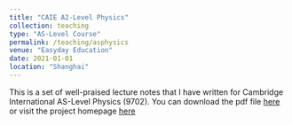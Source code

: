 ```yaml
---
title: "CAIE A2-Level Physics"
collection: teaching
type: "AS-Level Course"
permalink: /teaching/asphysics
venue: "Easyday Education"
date: 2021-01-01
location: "Shanghai"
---
```


This is a set of well-praised lecture notes that I have written for Cambridge International AS-Level Physics (9702). You can download the pdf file [here](https://github.com/yuhao-yang-cy/asphysics/blob/master/asphysics.pdf) or visit the project homepage [here](https://github.com/yuhao-yang-cy/asphysics)
